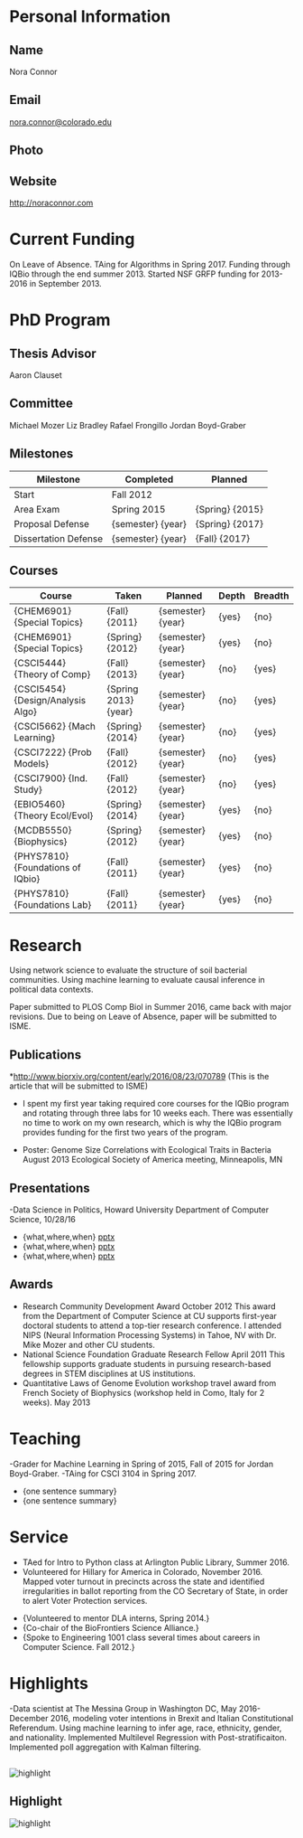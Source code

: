 

# Personal Information

## Name
Nora Connor

## Email
nora.connor@colorado.edu

## Photo


## Website
http://noraconnor.com

# Current Funding
On Leave of Absence. TAing for Algorithms in Spring 2017.
Funding through IQBio through the end summer 2013.   Started NSF GRFP funding for 2013-2016 in September 2013.

# PhD Program

## Thesis Advisor
Aaron Clauset

## Committee
Michael Mozer
Liz Bradley
Rafael Frongillo
Jordan Boyd-Graber


## Milestones

| Milestone            | Completed         | Planned           |         
| -------------------- | ----------------- | ----------------- |
| Start                | Fall 2012     |                   |
| Area Exam            | Spring 2015 | {Spring} {2015}   |
| Proposal Defense     | {semester} {year} | {Spring} {2017}   |
| Dissertation Defense | {semester} {year} | {Fall} {2017}   |

## Courses

| Course           | Taken             | Planned            | Depth    | Breadth | 
| ---------------- | ----------------- | ------------------ | -------- | ------- |
| {CHEM6901} {Special Topics} | {Fall} {2011} | {semester} {year}  | {yes} | {no}|
| {CHEM6901} {Special Topics} | {Spring} {2012} | {semester} {year}  | {yes} | {no}|
| {CSCI5444} {Theory of Comp} | {Fall} {2013} | {semester} {year}  | {no} | {yes}|
| {CSCI5454} {Design/Analysis Algo} | {Spring 2013} {year} | {semester} {year}  | {no} | {yes}|
| {CSCI5662} {Mach Learning} | {Spring} {2014} | {semester} {year}  | {no} | {yes}|
| {CSCI7222} {Prob Models} | {Fall} {2012} | {semester} {year}  | {no} | {yes}|
| {CSCI7900} {Ind. Study} | {Fall} {2012} | {semester} {year}  | {no} | {yes}|
| {EBIO5460} {Theory Ecol/Evol} | {Spring} {2014} | {semester} {year}  | {yes} | {no}|
| {MCDB5550} {Biophysics} | {Spring} {2012} | {semester} {year}  | {yes} | {no}|
| {PHYS7810} {Foundations of IQbio} | {Fall} {2011} | {semester} {year}  | {yes} | {no}|
| {PHYS7810} {Foundations Lab} | {Fall} {2011} | {semester} {year}  | {yes} | {no}|




# Research
Using network science to evaluate the structure of soil bacterial communities. Using machine learning to evaluate causal inference in political data contexts. 

Paper submitted to PLOS Comp Biol in Summer 2016, came back with major revisions. Due to being on Leave of Absence, paper will be submitted to ISME.

## Publications
*http://www.biorxiv.org/content/early/2016/08/23/070789 (This is the article that will be submitted to ISME)

* I spent my first year taking required core courses for the IQBio program and rotating through three labs for 10 weeks each.  There was essentially no time to work on my own research, which is why the IQBio program provides funding for the first two years of the program.

* Poster: Genome Size Correlations with Ecological Traits in Bacteria  August 2013 Ecological Society of America meeting, Minneapolis, MN


## Presentations
-Data Science in Politics, Howard University Department of Computer Science, 10/28/16

* {what,where,when} [pptx](files/presentation-file.pptx)
* {what,where,when} [pptx](files/presentation-file.pptx)
* {what,where,when} [pptx](files/presentation-file.pptx)
      
## Awards

* Research Community Development Award                                                                               	  	October 2012  This award from the Department of Computer Science at CU supports first-year doctoral students to attend a top-tier research conference.   I attended NIPS (Neural Information Processing Systems) in Tahoe, NV with Dr. Mike Mozer and other CU students.
* National Science Foundation Graduate Research Fellow                                                            	       	April 2011 		This fellowship supports graduate students in pursuing research-based degrees in STEM disciplines at US institutions.
* Quantitative Laws of Genome Evolution workshop travel award from French Society of Biophysics (workshop held in Como, Italy for 2 weeks).  	May 2013


# Teaching
-Grader for Machine Learning in Spring of 2015, Fall of 2015 for Jordan Boyd-Graber.
-TAing for CSCI 3104 in Spring 2017.
* {one sentence summary}
* {one sentence summary}

# Service
- TAed for Intro to Python class at Arlington Public Library, Summer 2016.
- Volunteered for Hillary for America in Colorado, November 2016. Mapped voter turnout in precincts across the state and identified irregularities in ballot reporting from the CO Secretary of State, in order to alert Voter Protection services.

* {Volunteered to mentor DLA interns, Spring 2014.}
* {Co-chair of the BioFrontiers Science Alliance.} 
* {Spoke to Engineering 1001 class several times about careers in Computer Science. Fall 2012.}

# Highlights
-Data scientist at The Messina Group in Washington DC, May 2016-December 2016, modeling voter intentions in Brexit and Italian Constitutional Referendum. Using machine learning to infer age, race, ethnicity, gender, and nationality. Implemented Multilevel Regression with Post-stratificaiton. Implemented poll aggregation with Kalman filtering.


## 


![highlight](files/1e_JXdhm0ahYy8-3IgjUPycpkeFgOPdQFt_4Jr38ywf0-highlight0-0.png)



## Highlight


![highlight](files/1e_JXdhm0ahYy8-3IgjUPycpkeFgOPdQFt_4Jr38ywf0-highlight1-0.png)





